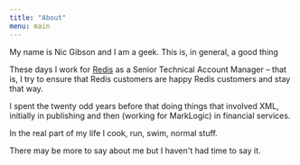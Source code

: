 ```yaml
---
title: "About"
menu: main
---
```


My name is Nic Gibson and I am a geek. This is, in general, a good thing 

These days I work for [Redis](https://redis.io) as a Senior Technical Account Manager – that is, I try to ensure that Redis customers are happy Redis customers and stay that way.

I spent the twenty odd years before that doing things that involved XML, initially in publishing and then (working for MarkLogic) in financial services. 

In the real part of my life I cook, run, swim, normal stuff. 

There may be more to say about me but I haven't had time to say it. 
